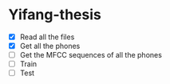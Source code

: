 # Yifang-thesis
<!-- TO DO -->
- [x] Read all the files
- [x] Get all the phones
- [ ] Get the MFCC sequences of all the phones
- [ ] Train
- [ ] Test
